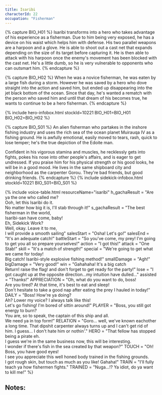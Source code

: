 ```yaml
---
title: Isaribi
characterId: 22
occupation: "Fisherman"
---
```


{% capture BIO_H01 %}
Isaribi transforms into a hero who takes advantage of his experience as a fisherman. Due to him being very exposed, he has a device on his waist which helps him with defense. His two parallel weapons are a harpoon and a glove. He is able to shoot out a cast net that expands depending on the size of its target before capturing it. He is then able to attack with his harpoon once the enemy's movement has been blocked with the cast net. He's a little dumb, so he is very vulnerable to opponents who can outsmart him.
{% endcapture %}

{% capture BIO_H02 %}
When he was a novice fisherman, he was eaten by a large fish during a storm. However he was saved by a hero who dove straight into the action and saved him, but ended up disappearing into the jet black bottom of the ocean. Since that day, he's wanted a rematch with the person who saved him and until that dream of his becomes true, he wants to continue to be a hero fisherman.
{% endcapture %}

{% include hero-infobox.html stockId=10221 BIO_H01=BIO_H01 BIO_H02=BIO_H02 %}

{% capture BIO_S01 %}
An alien fisherman who partakes in the inshore fishing industry and uses the rich sea of the ocean planet Muirauqa IV as a fishing ground. He is awfully emotional, easily moved to tears, rash, quick to lose temper; he's the true depiction of the Edoite man.

Confident in his vigorous stamina and muscles, he recklessly gets into fights, pokes his nose into other people's affairs, and is eager to get undressed. If you praise him for his physical strength or his good looks, he will be in a good mood. He lives in the same shipboard city and neighborhood as the carpenter Gorou. They're bad friends, but good drinking friends.
{% endcapture %}
{% include sidekick-infobox.html stockId=10221 BIO_S01=BIO_S01 %}

{% include voice-table.html resourceName="isaribi"
h_gachaResult = "Are ya the one who called me?<br>Ooh, let this Isaribi do it.<br>No matter how big it is, I'll stab through it!"
s_gachaResult = "The best fisherman in the world,<br>Isaribi-san have come, baby!<br>Eh, Sidekick Work?<br>Well, okay. Leave it to me,<br>I will provide a smooth sailing"
salesStart = "Osha! Let's go!"
salesEnd = "It's an adequate catch!"
battleStart = "So you've come, my prey! I'm going to get you all so prepare yourselves!"
action = "I got this!"
attack = "One Stab!"
skill = "It's a match of strength!"
special = "We're going to get what we came for today!<br>Big catch! Isaribi-style explosive fishing method!"
smallDamage = "Agh!"
bigDamage = "Very good!"
win = "Gahahaha! It's a big catch<br>Return! raise the flag! and don't forget to get ready for the party!"
lose = "I got caught up at the opposite direction...my intuition have dulled..."
assisted = "Thanks!"
APPRECIATION = "Oh, what do you want to do, boss!<br>Are you tired?  At that time, it's best to eat and sleep!<br>Don't hesitate to take a good nap after eating  the prey I hauled in today!"
DAILY = "Boss!  How're ya doing? <br>Ah?  Lower my voice?  I always talk like this!<br>Let's go fishing!  I'm bored of sittin around!"
PLAYER = "Boss, you still got energy to burn?<br>You are, so to speak, the captain of this ship and all.<br>We need ya in top form!"
RELATION = "Goro... well, we've known eachother a long time. That dipshit carpenter always turns up and I can't get rid of him. I guess... I don't hate him or nothin'."
HERO = "That fellow has stopped being a pirate eh.<br>I guess we're in the same business now, this will be interesting.<br>I wonder if there's fish in the sea created by that weapon?"
TOUCH = "Oh!  Boss, you have good eyes!<br>I see you  appreciate this well honed body trained in the fishing grounds.<br>I got rough skin, but touch as much as you like!  Gahaha!"
TRAIN = "I'll fully teach ya how fishermen fights."
TRAINED = "Nuga…!? Ya idiot, do ya want to kill me!"
%}

## Notes:

